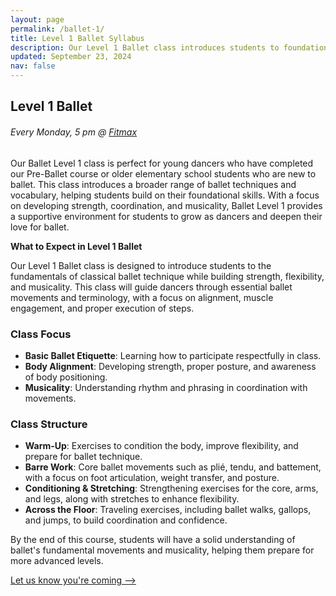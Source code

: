 ```yaml
---
layout: page  
permalink: /ballet-1/  
title: Level 1 Ballet Syllabus  
description: Our Level 1 Ballet class introduces students to foundational ballet techniques, terminology, and exercises, helping them build strength, flexibility, and musicality in a supportive environment.  
updated: September 23, 2024  
nav: false
---
```

## Level 1 Ballet
###### Every Monday, 5 pm @ [Fitmax](https://maps.app.goo.gl/JBXejqFpaZuqY8uq5)
Our Ballet Level 1 class is perfect for young dancers who have completed our Pre-Ballet course or older elementary school students who are new to ballet. This class introduces a broader range of ballet techniques and vocabulary, helping students build on their foundational skills. With a focus on developing strength, coordination, and musicality, Ballet Level 1 provides a supportive environment for students to grow as dancers and deepen their love for ballet.

**What to Expect in Level 1 Ballet**

Our Level 1 Ballet class is designed to introduce students to the fundamentals of classical ballet technique while building strength, flexibility, and musicality. This class will guide dancers through essential ballet movements and terminology, with a focus on alignment, muscle engagement, and proper execution of steps.

### Class Focus
- **Basic Ballet Etiquette**: Learning how to participate respectfully in class.
- **Body Alignment**: Developing strength, proper posture, and awareness of body positioning.
- **Musicality**: Understanding rhythm and phrasing in coordination with movements.

### Class Structure
- **Warm-Up**: Exercises to condition the body, improve flexibility, and prepare for ballet technique.
- **Barre Work**: Core ballet movements such as plié, tendu, and battement, with a focus on foot articulation, weight transfer, and posture.
- **Conditioning & Stretching**: Strengthening exercises for the core, arms, and legs, along with stretches to enhance flexibility.
- **Across the Floor**: Traveling exercises, including ballet walks, gallops, and jumps, to build coordination and confidence.

By the end of this course, students will have a solid understanding of ballet's fundamental movements and musicality, helping them prepare for more advanced levels.

[Let us know you're coming ⟶](/registration)